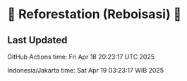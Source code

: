
# 🌳 Reforestation (Reboisasi) 🌲

## Last Updated

GitHub Actions time: Fri Apr 18 20:23:17 UTC 2025

Indonesia/Jakarta time: Sat Apr 19 03:23:17 WIB 2025
